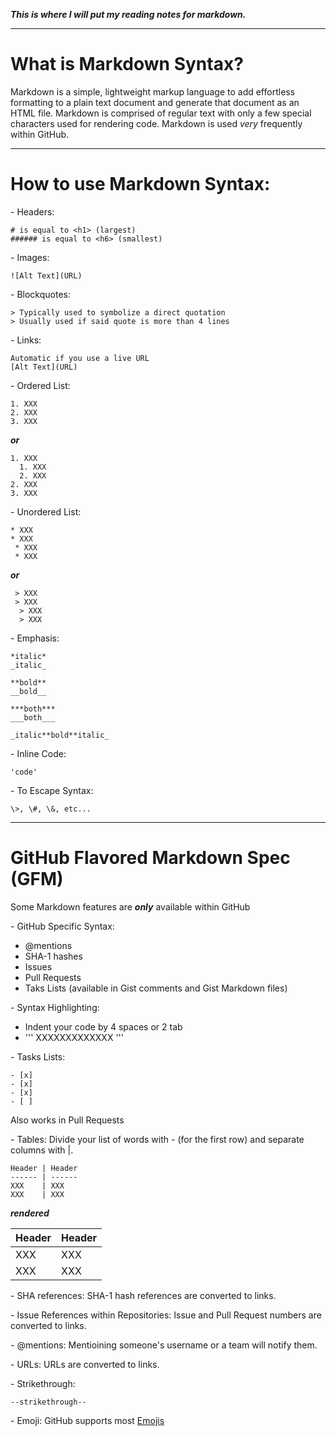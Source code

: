 ***This is where I will put my reading notes for markdown.***

____________________________________________________________________________________________________________________________________________________________________

# What is Markdown Syntax?
Markdown is a simple, lightweight markup language to add effortless formatting to a plain text document and generate that document as an HTML file. Markdown is comprised of regular text with only a few special characters used for rendering code.  Markdown is used *very* frequently within GitHub.

_____________________________________________________________________
# How to use Markdown Syntax:

\- Headers:

    # is equal to <h1> (largest)
    ###### is equal to <h6> (smallest)

\- Images:
  
    ![Alt Text](URL)

\- Blockquotes:

    > Typically used to symbolize a direct quotation
    > Usually used if said quote is more than 4 lines
    
\- Links:

    Automatic if you use a live URL
    [Alt Text](URL)
    
\- Ordered List:

    1. XXX
    2. XXX
    3. XXX
    
***or***
  
    1. XXX
      1. XXX
      2. XXX
    2. XXX
    3. XXX
    
\- Unordered List:

    * XXX
    * XXX
     * XXX
     * XXX
     
***or***
 
     > XXX
     > XXX
      > XXX
      > XXX
      
\- Emphasis:

    *italic*
    _italic_
    
    **bold**
    __bold__
    
    ***both***
    ___both___
    
    _italic**bold**italic_

\- Inline Code:

    'code'
    
\- To Escape Syntax:

    \>, \#, \&, etc...

______________________________________________________________________

# GitHub Flavored Markdown Spec (GFM)
Some Markdown features are ***only*** available within GitHub

\- GitHub Specific Syntax:
- \@mentions
- SHA-1 hashes
- Issues
- Pull Requests
- Taks Lists (available in Gist comments and Gist Markdown files)

\- Syntax Highlighting:
- Indent your code by 4 spaces or 2 tab
- ''' XXXXXXXXXXXXX '''

\- Tasks Lists:

    - [x] 
    - [x] 
    - [x] 
    - [ ] 
Also works in Pull Requests

\- Tables:
Divide your list of words with \- (for the first row) and separate columns with \|.

    Header | Header
    ------ | ------
    XXX    | XXX
    XXX    | XXX
    
***rendered***
    
  Header | Header
  ------ | ------
  XXX    | XXX
  XXX    | XXX    

\- SHA references:
SHA-1 hash references are converted to links.

\- Issue References within Repositories:
Issue and Pull Request numbers are converted to links.

\- \@mentions:
Mentioining someone's username or a team will notify them.

\- URLs:
URLs are converted to links.

\- Strikethrough:

    --strikethrough--
    
\- Emoji:
GitHub supports most [Emojis](https://github.com/ikatyang/emoji-cheat-sheet/blob/master/README.md)
